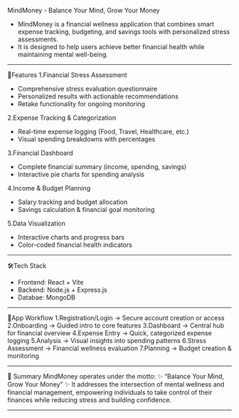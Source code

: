 MindMoney - Balance Your Mind, Grow Your Money

- MindMoney is a financial wellness application that combines smart expense tracking, budgeting, and savings tools with personalized stress assessments. 
- It is designed to help users achieve better financial health while maintaining mental well-being.
-----------------------------------------------------------------------------------------------------------------------------------------------------------
🚀Features
1.Financial Stress Assessment
- Comprehensive stress evaluation questionnaire
- Personalized results with actionable recommendations
- Retake functionality for ongoing monitoring
  
2.Expense Tracking & Categorization
- Real-time expense logging (Food, Travel, Healthcare, etc.)
- Visual spending breakdowns with percentages

3.Financial Dashboard
- Complete financial summary (income, spending, savings)
- Interactive pie charts for spending analysis

4.Income & Budget Planning
- Salary tracking and budget allocation
- Savings calculation & financial goal monitoring

5.Data Visualization
- Interactive charts and progress bars
- Color-coded financial health indicators
-----------------------------------------------------------------------------------------------------------------------------------------------------------
🛠️Tech Stack
 - Frontend: React + Vite
 - Backend: Node.js + Express.js
 - Databae: MongoDB
-----------------------------------------------------------------------------------------------------------------------------------------------------------
📲App Workflow
1.Registration/Login → Secure account creation or access
2.Onboarding → Guided intro to core features
3.Dashboard → Central hub for financial overview
4.Expense Entry → Quick, categorized expense logging
5.Analysis → Visual insights into spending patterns
6.Stress Assessment → Financial wellness evaluation
7.Planning → Budget creation & monitoring

-----------------------------------------------------------------------------------------------------------------------------------------------------------
📖 Summary
MindMoney operates under the motto:
✨ “Balance Your Mind, Grow Your Money” ✨
It addresses the intersection of mental wellness and financial management, empowering individuals to take control of 
their finances while reducing stress and building confidence.

-----------------------------------------------------------------------------------------------------------------------------------------------------------
